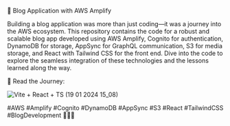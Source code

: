 🚀 Blog Application with AWS Amplify

Building a blog application was more than just coding—it was a journey into the AWS ecosystem. This repository contains the code for a robust and scalable blog app developed using AWS Amplify, Cognito for authentication, DynamoDB for storage, AppSync for GraphQL communication, S3 for media storage, and React with Tailwind CSS for the front end. Dive into the code to explore the seamless integration of these technologies and the lessons learned along the way.

📖 Read the Journey: 



![Vite + React + TS (19 01 2024 15_08)](https://github.com/sashika20643/ServerlessBlogger/assets/73024901/f82ff3cf-dec7-46e1-96cd-41d92bf6372d)


#AWS #Amplify #Cognito #DynamoDB #AppSync #S3 #React #TailwindCSS #BlogDevelopment 🚀👨‍💻
